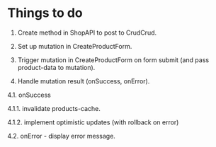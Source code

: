 # Things to do

1. Create method in ShopAPI to post to CrudCrud.

2. Set up mutation in CreateProductForm.

3. Trigger mutation in CreateProductForm on form submit (and pass product-data to mutation).

4. Handle mutation result (onSuccess, onError).

4.1. onSuccess

4.1.1. invalidate products-cache.

4.1.2. implement optimistic updates (with rollback on error)

4.2. onError - display error message.
